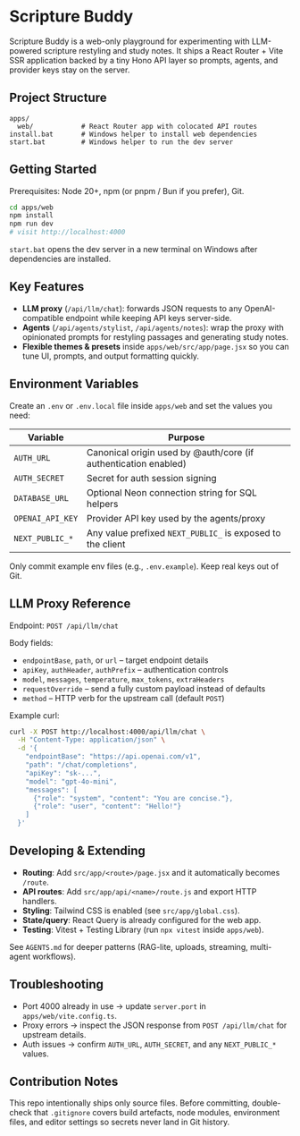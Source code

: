 # Scripture Buddy

Scripture Buddy is a web-only playground for experimenting with LLM-powered scripture restyling and study notes. It ships a React Router + Vite SSR application backed by a tiny Hono API layer so prompts, agents, and provider keys stay on the server.

## Project Structure

```
apps/
  web/            # React Router app with colocated API routes
install.bat       # Windows helper to install web dependencies
start.bat         # Windows helper to run the dev server
```

## Getting Started

Prerequisites: Node 20+, npm (or pnpm / Bun if you prefer), Git.

```bash
cd apps/web
npm install
npm run dev
# visit http://localhost:4000
```

`start.bat` opens the dev server in a new terminal on Windows after dependencies are installed.

## Key Features

- **LLM proxy** (`/api/llm/chat`): forwards JSON requests to any OpenAI-compatible endpoint while keeping API keys server-side.
- **Agents** (`/api/agents/stylist`, `/api/agents/notes`): wrap the proxy with opinionated prompts for restyling passages and generating study notes.
- **Flexible themes & presets** inside `apps/web/src/app/page.jsx` so you can tune UI, prompts, and output formatting quickly.

## Environment Variables

Create an `.env` or `.env.local` file inside `apps/web` and set the values you need:

| Variable        | Purpose                                                       |
|-----------------|----------------------------------------------------------------|
| `AUTH_URL`      | Canonical origin used by @auth/core (if authentication enabled)|
| `AUTH_SECRET`   | Secret for auth session signing                               |
| `DATABASE_URL`  | Optional Neon connection string for SQL helpers               |
| `OPENAI_API_KEY`| Provider API key used by the agents/proxy                     |
| `NEXT_PUBLIC_*` | Any value prefixed `NEXT_PUBLIC_` is exposed to the client    |

Only commit example env files (e.g., `.env.example`). Keep real keys out of Git.

## LLM Proxy Reference

Endpoint: `POST /api/llm/chat`

Body fields:
- `endpointBase`, `path`, or `url` – target endpoint details
- `apiKey`, `authHeader`, `authPrefix` – authentication controls
- `model`, `messages`, `temperature`, `max_tokens`, `extraHeaders`
- `requestOverride` – send a fully custom payload instead of defaults
- `method` – HTTP verb for the upstream call (default `POST`)

Example curl:

```bash
curl -X POST http://localhost:4000/api/llm/chat \
  -H "Content-Type: application/json" \
  -d '{
    "endpointBase": "https://api.openai.com/v1",
    "path": "/chat/completions",
    "apiKey": "sk-...",
    "model": "gpt-4o-mini",
    "messages": [
      {"role": "system", "content": "You are concise."},
      {"role": "user", "content": "Hello!"}
    ]
  }'
```

## Developing & Extending

- **Routing**: Add `src/app/<route>/page.jsx` and it automatically becomes `/route`.
- **API routes**: Add `src/app/api/<name>/route.js` and export HTTP handlers.
- **Styling**: Tailwind CSS is enabled (see `src/app/global.css`).
- **State/query**: React Query is already configured for the web app.
- **Testing**: Vitest + Testing Library (run `npx vitest` inside `apps/web`).

See `AGENTS.md` for deeper patterns (RAG-lite, uploads, streaming, multi-agent workflows).

## Troubleshooting

- Port 4000 already in use → update `server.port` in `apps/web/vite.config.ts`.
- Proxy errors → inspect the JSON response from `POST /api/llm/chat` for upstream details.
- Auth issues → confirm `AUTH_URL`, `AUTH_SECRET`, and any `NEXT_PUBLIC_*` values.

## Contribution Notes

This repo intentionally ships only source files. Before committing, double-check that `.gitignore` covers build artefacts, node modules, environment files, and editor settings so secrets never land in Git history.
